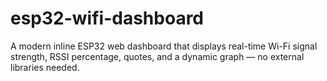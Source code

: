 # esp32-wifi-dashboard
A modern inline ESP32 web dashboard that displays real-time Wi-Fi signal strength, RSSI percentage, quotes, and a dynamic graph — no external libraries needed.
